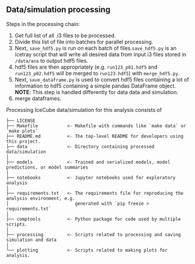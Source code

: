 ## Data/simulation processing

Steps in the processing chain:

1. Get full list of all .i3 files to be processed.
2. Divide this list of file into batches for parallel processing.
3. Next, `save_hdf5.py` is run on each batch of files.`save_hdf5.py` is an icetray script that will write all desired data from input i3 files stored in `/data/ana` to output hdf5 files.
4. hdf5 files are then appropriately (e.g. `run123_p01.hdf5` and `run123_p02.hdf5` will be merged to `run123.hdf5`) with `merge_hdf5.py`.
5. Next, `save_dataframe.py` is used to convert hdf5 files containing a lot of information to hdf5 containing a simple pandas DataFrame object. **NOTE**: This step is handled differently for data data and simulation.  
6. merge dataframes.


Processing IceCube data/simulation for this analysis consists of 

```
├── LICENSE
├── Makefile           <- Makefile with commands like `make data` or `make plots`
├── README.md          <- The top-level README for developers using this project.
├── data               <- Directory containing processed data/simulation
│
├── models             <- Trained and serialized models, model predictions, or model summaries
│
├── notebooks          <- Jupyter notebooks used for exploratory analysis
│
├── requirements.txt   <- The requirements file for reproducing the analysis environment, e.g.
│                         generated with `pip freeze > requirements.txt`
│
├── comptools          <- Python package for code used by multiple scripts.
│
├── processing         <- Scripts related to processing and saving simulation and data
│
└── plotting           <- Scripts related to making plots for analysis.
```
